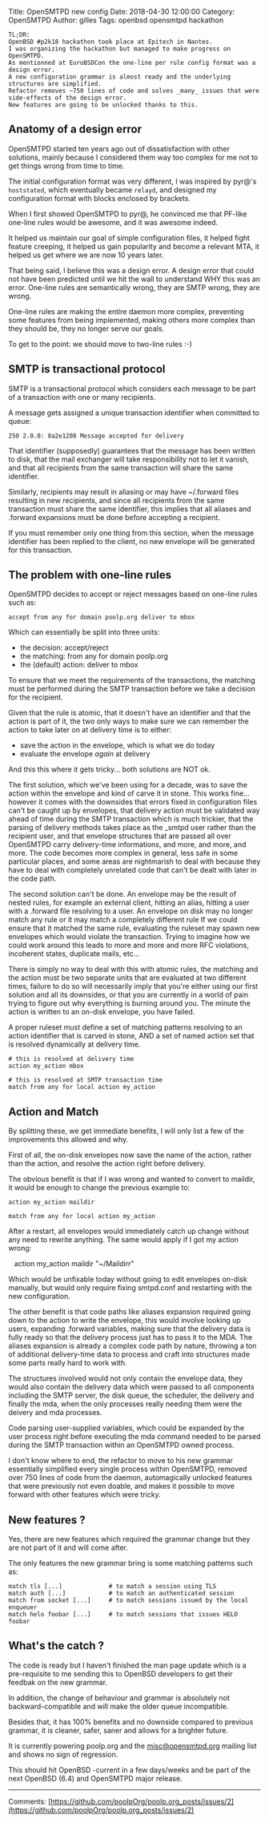 Title: OpenSMTPD new config
Date: 2018-04-30 12:00:00
Category: OpenSMTPD
Author: gilles
Tags: openbsd opensmtpd hackathon

    TL;DR:
    OpenBSD #p2k18 hackathon took place at Epitech in Nantes.
    I was organizing the hackathon but managed to make progress on OpenSMTPD.
    As mentionned at EuroBSDCon the one-line per rule config format was a design error.
    A new configuration grammar is almost ready and the underlying structures are simplified.
    Refactor removes ~750 lines of code and solves _many_ issues that were side-effects of the design error.
    New features are going to be unlocked thanks to this.


Anatomy of a design error
--
OpenSMTPD started ten years ago out of dissatisfaction with other solutions,
mainly because I considered them way too complex for me not to get things wrong from time to time.

The initial configuration format was very different,
I was inspired by pyr@'s `hoststated`,
which eventually became `relayd`,
and designed my configuration format with blocks enclosed by brackets.

When I first showed OpenSMTPD to pyr@,
he convinced me that PF-like one-line rules would be awesome,
and it was awesome indeed.

It helped us maintain our goal of simple configuration files,
it helped fight feature creeping,
it helped us gain popularity and become a relevant MTA,
it helped us get where we are now 10 years later.

That being said,
I believe this was a design error.
A design error that could not have been predicted until we hit the wall to understand WHY this was an error.
One-line rules are semantically wrong,
they are SMTP wrong,
they are wrong.

One-line rules are making the entire daemon more complex,
preventing some features from being implemented,
making others more complex than they should be,
they no longer serve our goals.

To get to the point: we should move to two-line rules :-)


SMTP is transactional protocol
--
SMTP is a transactional protocol which considers each message to be part of a transaction with one or many recipients.

A message gets assigned a unique transaction identifier when committed to queue:

    250 2.0.0: 8a2e1208 Message accepted for delivery

That identifier (supposedly) guarantees that the message has been written to disk,
that the mail exchanger will take responsibility not to let it vanish,
and that all recipients from the same transaction will share the same identifier.

Similarly,
recipients may result in aliasing or may have ~/.forward files resulting in new recipients,
and since all recipients from the same transaction must share the same identifier,
this implies that all aliases and .forward expansions must be done before accepting a recipient.

If you must remember only one thing from this section,
when the message identifier has been replied to the client,
no new envelope will be generated for this transaction.


The problem with one-line rules
--
OpenSMTPD decides to accept or reject messages based on one-line rules such as:

    accept from any for domain poolp.org deliver to mbox

Which can essentially be split into three units:

- the decision: accept/reject
- the matching: from any for domain poolp.org
- the (default) action: deliver to mbox

To ensure that we meet the requirements of the transactions,
the matching must be performed during the SMTP transaction before we take a decision for the recipient.

Given that the rule is atomic,
that it doesn't have an identifier and that the action is part of it,
the two only ways to make sure we can remember the action to take later on at delivery time is to either:

- save the action in the envelope, which is what we do today
- evaluate the envelope _again_ at delivery

And this this where it gets tricky... both solutions are NOT ok.

The first solution,
which we've been using for a decade,
was to save the action within the envelope and kind of carve it in stone.
This works fine...
however it comes with the downsides that errors fixed in configuration files can't be caught up by envelopes,
that delivery action must be validated way ahead of time during the SMTP transaction which is much trickier,
that the parsing of delivery methods takes place as the \_smtpd user rather than the recipient user,
and that envelope structures that are passed all over OpenSMTPD carry delivery-time informations,
and more, and more, and more.
The code becomes more complex in general,
less safe in some particular places,
and some areas are nightmarish to deal with because they have to deal with completely unrelated code that can't be dealt with later in the code path.

The second solution can't be done.
An envelope may be the result of nested rules,
for example an external client, hitting an alias, hitting a user with a .forward file resolving to a user.
An envelope on disk may no longer match any rule or it may match a completely different rule
If we could ensure that it matched the same rule,
evaluating the ruleset may spawn new envelopes which would violate the transaction.
Trying to imagine how we could work around this leads to more and more and more RFC violations,
incoherent states,
duplicate mails,
etc...

There is simply no way to deal with this with atomic rules,
the matching and the action must be two separate units that are evaluated at two different times,
failure to do so will necessarily imply that you're either using our first solution and all its downsides,
or that you are currently in a world of pain trying to figure out why everything is burning around you.
The minute the action is written to an on-disk envelope,
you have failed.

A proper ruleset must define a set of matching patterns resolving to an action identifier that is carved in stone,
AND a set of named action set that is resolved dynamically at delivery time.

    # this is resolved at delivery time
    action my_action mbox
    
    # this is resolved at SMTP transaction time 
    match from any for local action my_action


Action and Match
--
By splitting these,
we get immediate benefits,
I will only list a few of the improvements this allowed and why.

First of all,
the on-disk envelopes now save the name of the action,
rather than the action,
and resolve the action right before delivery.

The obvious benefit is that if I was wrong and wanted to convert to maildir,
it would be enough to change the previous example to:

    action my_action maildir
    
    match from any for local action my_action

After a restart,
all envelopes would immediately catch up change without any need to rewrite anything.
The same would apply if I got my action wrong:

    action my_action maildir "~/Maildirr"

Which would be unfixable today without going to edit envelopes on-disk manually,
but would only require fixing smtpd.conf and restarting with the new configuration.

The other benefit is that code paths like aliases expansion required going down to the action to write the envelope,
this would involve looking up users,
expanding .forward variables,
making sure that the delivery data is fully ready so that the delivery process just has to pass it to the MDA.
The aliases expansion is already a complex code path by nature,
throwing a ton of additional delivery-time data to process and craft into structures made some parts really hard to work with.

The structures involved would not only contain the envelope data,
they would also contain the delivery data which were passed to all components including the SMTP server, the disk queue, the scheduler, the delivery and finally the mda, when the only processes really needing them were the deivery and mda processes.

Code parsing user-supplied variables,
which could be expanded by the user process right before executing the mda command needed to be parsed during the SMTP transaction within an OpenSMTPD owned process.

I don't know where to end,
the refactor to move to his new grammar essentially simplified every single process within OpenSMTPD,
removed over 750 lines of code from the daemon,
automagically unlocked features that were previously not even doable,
and makes it possible to move forward with other features which were tricky.


New features ?
--
Yes, there are new features which required the grammar change but they are not part of it and will come after.

The only features the new grammar bring is some matching patterns such as:

    match tls [...]             # to match a session using TLS
    match auth [...]            # to match an authenticated session
    match from socket [...]     # to match sessions issued by the local enqueuer
    match helo foobar [...]     # to match sessions that issues HELO foobar


What's the catch ?
--
The code is ready but I haven't finished the man page update which is a pre-requisite to me sending this to OpenBSD developers to get their feedbak on the new grammar.

In addition,
the change of behaviour and grammar is absolutely not backward-compatible and will make the older queue incompatible.

Besides that,
it has 100% benefits and no downside compared to previous grammar,
it is cleaner, safer, saner and allows for a brighter future.

It is currently powering poolp.org and the misc@opensmtpd.org mailing list and shows no sign of regression.

This should hit OpenBSD -current in a few days/weeks and be part of the next OpenBSD (6.4) and OpenSMTPD major release.

---
Comments: [https://github.com/poolpOrg/poolp.org_posts/issues/2](https://github.com/poolpOrg/poolp.org_posts/issues/2)
